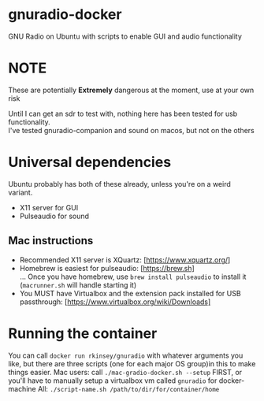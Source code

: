 # gnuradio-docker
GNU Radio on Ubuntu with scripts to enable GUI and audio functionality
# NOTE
These are potentially **Extremely** dangerous at the moment, use at your own risk

Until I can get an sdr to test with, nothing here has been tested for usb functionality.  
I've tested gnuradio-companion and sound on macos, but not on the others
# Universal dependencies 
Ubuntu probably has both of these already, unless you're on a weird variant. 
* X11 server for GUI
* Pulseaudio for sound

## Mac instructions
* Recommended X11 server is XQuartz: [https://www.xquartz.org/]
* Homebrew is easiest for pulseaudio: [https://brew.sh]  
... Once you have homebrew, use `brew install pulseaudio` to install it (`macrunner.sh` will handle starting it)
* You MUST have Virtualbox and the extension pack installed for USB passthrough: [https://www.virtualbox.org/wiki/Downloads]

# Running the container
You can call `docker run rkinsey/gnuradio` with whatever arguments you like, but there are three scripts (one for each major OS group)in this to make things easier. 
Mac users: call `./mac-gradio-docker.sh --setup` FIRST, or you'll have to manually setup a virtualbox vm called `gnuradio` for docker-machine
All: `./script-name.sh /path/to/dir/for/container/home`

